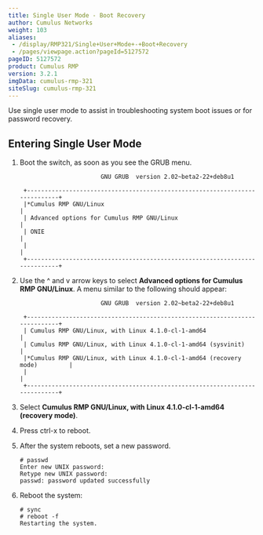 ```yaml
---
title: Single User Mode - Boot Recovery
author: Cumulus Networks
weight: 103
aliases:
 - /display/RMP321/Single+User+Mode+-+Boot+Recovery
 - /pages/viewpage.action?pageId=5127572
pageID: 5127572
product: Cumulus RMP
version: 3.2.1
imgData: cumulus-rmp-321
siteSlug: cumulus-rmp-321
---
```

Use single user mode to assist in troubleshooting system boot issues or
for password recovery.

## <span>Entering Single User Mode</span>

1.  Boot the switch, as soon as you see the GRUB menu.
    
    ``` 
                           GNU GRUB  version 2.02~beta2-22+deb8u1
     
     +----------------------------------------------------------------------------+
     |*Cumulus RMP GNU/Linux                                                      | 
     | Advanced options for Cumulus RMP GNU/Linux                                 |
     | ONIE                                                                       |
     |                                                                            |
     +----------------------------------------------------------------------------+     
    ```

2.  Use the ^ and v arrow keys to select **Advanced options for Cumulus
    RMP GNU/Linux**. A menu similar to the following should appear:
    
    ``` 
                           GNU GRUB  version 2.02~beta2-22+deb8u1
     
     +----------------------------------------------------------------------------+
     | Cumulus RMP GNU/Linux, with Linux 4.1.0-cl-1-amd64                         | 
     | Cumulus RMP GNU/Linux, with Linux 4.1.0-cl-1-amd64 (sysvinit)              |
     |*Cumulus RMP GNU/Linux, with Linux 4.1.0-cl-1-amd64 (recovery mode)         |
     |                                                                            |
     +----------------------------------------------------------------------------+    
    ```

3.  Select **Cumulus RMP GNU/Linux, with Linux 4.1.0-cl-1-amd64
    (recovery mode)**.

4.  Press ctrl-x to reboot.

5.  After the system reboots, set a new password.
    
        # passwd
        Enter new UNIX password: 
        Retype new UNIX password: 
        passwd: password updated successfully

6.  Reboot the system:
    
        # sync
        # reboot -f
        Restarting the system.

<article id="html-search-results" class="ht-content" style="display: none;">

</article>

<footer id="ht-footer">

</footer>
